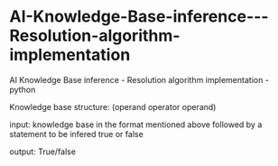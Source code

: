 # AI-Knowledge-Base-inference---Resolution-algorithm-implementation
AI Knowledge Base inference - Resolution algorithm implementation - python

Knowledge base structure:
(operand operator operand)

input: 
knowledge base in the format mentioned above followed by a statement to be infered true or false 

output:
True/false

